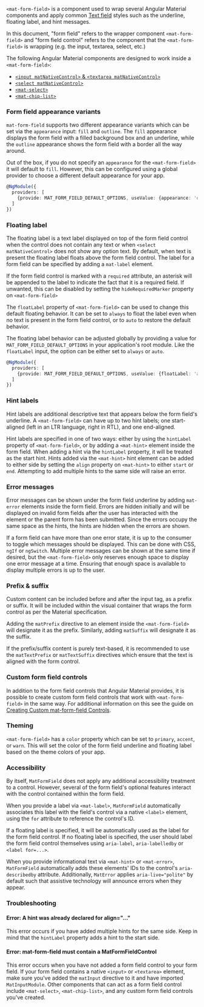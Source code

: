 `<mat-form-field>` is a component used to wrap several Angular Material components and apply common
[Text field](https://material.io/guidelines/components/text-fields.html) styles such as the
underline, floating label, and hint messages.

In this document, "form field" refers to the wrapper component `<mat-form-field>` and
"form field control" refers to the component that the `<mat-form-field>` is wrapping
(e.g. the input, textarea, select, etc.)

The following Angular Material components are designed to work inside a `<mat-form-field>`:
* [`<input matNativeControl>` &amp; `<textarea matNativeControl>`](https://material.angular.io/components/input/overview)
* [`<select matNativeControl>`](https://material.angular.io/components/select/overview)
* [`<mat-select>`](https://material.angular.io/components/select/overview)
* [`<mat-chip-list>`](https://material.angular.io/components/chips/overview)

<!-- example(form-field-overview) -->

### Form field appearance variants
`mat-form-field` supports two different appearance variants which can be set via the `appearance`
input: `fill` and `outline`. The `fill` appearance displays the form field with a filled background
box and an underline, while the `outline` appearance shows the form field with a border all the way
around.

Out of the box, if you do not specify an `appearance` for the `<mat-form-field>` it will default to
`fill`. However, this can be configured using a global provider to choose a different default
appearance for your app.

```ts
@NgModule({
  providers: [
    {provide: MAT_FORM_FIELD_DEFAULT_OPTIONS, useValue: {appearance: 'outline'}}
  ]
})
```

<!-- example(form-field-appearance) -->

### Floating label

The floating label is a text label displayed on top of the form field control when
the control does not contain any text or when `<select matNativeControl>` does not show any option
text. By default, when text is present the floating label floats above the form field control. The
label for a form field can be specified by adding a `mat-label` element.

If the form field control is marked with a `required` attribute, an asterisk will be appended to the
label to indicate the fact that it is a required field. If unwanted, this can be disabled by
setting the `hideRequiredMarker` property on `<mat-form-field>`

The `floatLabel` property of `<mat-form-field>` can be used to change this default floating
behavior. It can be set to `always` to float the label even when no text is present in the form
field control, or to `auto` to restore the default behavior.

<!-- example(form-field-label) -->

The floating label behavior can be adjusted globally by providing a value for
`MAT_FORM_FIELD_DEFAULT_OPTIONS` in your application's root module. Like the `floatLabel` input,
the option can be either set to `always` or `auto`.

```ts
@NgModule({
  providers: [
    {provide: MAT_FORM_FIELD_DEFAULT_OPTIONS, useValue: {floatLabel: 'always'}}
  ]
})
```

### Hint labels

Hint labels are additional descriptive text that appears below the form field's underline. A
`<mat-form-field>` can have up to two hint labels; one start-aligned (left in an LTR language, right
in RTL), and one end-aligned.

Hint labels are specified in one of two ways: either by using the `hintLabel` property of
`<mat-form-field>`, or by adding a `<mat-hint>` element inside the form field. When adding a hint
via the `hintLabel` property, it will be treated as the start hint. Hints added via the
`<mat-hint>` hint element can be added to either side by setting the `align` property on
`<mat-hint>` to either `start` or `end`. Attempting to add multiple hints to the same side will
raise an error.

<!-- example(form-field-hint) -->

### Error messages

Error messages can be shown under the form field underline by adding `mat-error` elements inside the
form field. Errors are hidden initially and will be displayed on invalid form fields after the user
has interacted with the element or the parent form has been submitted. Since the errors occupy the
same space as the hints, the hints are hidden when the errors are shown.

If a form field can have more than one error state, it is up to the consumer to toggle which
messages should be displayed. This can be done with CSS, `ngIf` or `ngSwitch`. Multiple error
messages can be shown at the same time if desired, but the `<mat-form-field>` only reserves enough
space to display one error message at a time. Ensuring that enough space is available to display
multiple errors is up to the user.

<!-- example(form-field-error) -->

### Prefix & suffix

Custom content can be included before and after the input tag, as a prefix or suffix. It will be
included within the visual container that wraps the form control as per the Material specification.

Adding the `matPrefix` directive to an element inside the `<mat-form-field>` will designate it as
the prefix. Similarly, adding `matSuffix` will designate it as the suffix.

If the prefix/suffix content is purely text-based, it is recommended to use the `matTextPrefix` or
`matTextSuffix` directives which ensure that the text is aligned with the form control.

<!-- example(form-field-prefix-suffix) -->

### Custom form field controls

In addition to the form field controls that Angular Material provides, it is possible to create
custom form field controls that work with `<mat-form-field>` in the same way. For additional
information on this see the guide on
[Creating Custom mat-form-field Controls](/guide/creating-a-custom-form-field-control).

### Theming

`<mat-form-field>` has a `color` property which can be set to `primary`, `accent`, or `warn`. This
will set the color of the form field underline and floating label based on the theme colors
of your app.

<!-- example(form-field-theming) -->

### Accessibility

By itself, `MatFormField` does not apply any additional accessibility treatment to a control.
However, several of the form field's optional features interact with the control contained within
the form field.

When you provide a label via `<mat-label>`, `MatFormField` automatically associates this label with
the field's control via a native `<label>` element, using the `for` attribute to reference the
control's ID.

If a floating label is specified, it will be automatically used as the label for the form
field control. If no floating label is specified, the user should label the form field control
themselves using `aria-label`, `aria-labelledby` or `<label for=...>`.

When you provide informational text via `<mat-hint>` or `<mat-error>`, `MatFormField` automatically
adds these elements' IDs to the control's `aria-describedby` attribute. Additionally, `MatError`
applies `aria-live="polite"` by default such that assistive technology will announce errors when
they appear.

### Troubleshooting

#### Error: A hint was already declared for align="..."

This error occurs if you have added multiple hints for the same side. Keep in mind that the
`hintLabel` property adds a hint to the start side.

#### Error: mat-form-field must contain a MatFormFieldControl

This error occurs when you have not added a form field control to your form field. If your form
field contains a native `<input>` or `<textarea>` element, make sure you've added the `matInput`
directive to it and have imported `MatInputModule`. Other components that can act as a form field
control include `<mat-select>`, `<mat-chip-list>`, and any custom form field controls you've
created.
